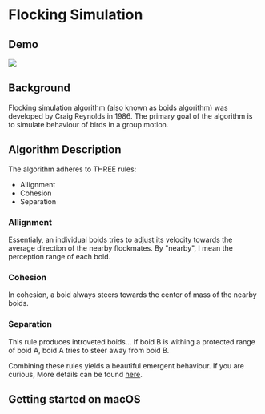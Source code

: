 # Flocking Simulation 

## Demo
![](https://github.com/rick-n-shawty/boids-simulation/blob/main/BoidVid.gif)


## Background 
Flocking simulation algorithm (also known as boids algorithm) was developed by Craig Reynolds in 1986.
The primary goal of the algorithm is to simulate behaviour of birds in a group motion.

## Algorithm Description 
The algorithm adheres to THREE rules: 
- Allignment 
- Cohesion 
- Separation 
### Allignment 
Essentialy, an individual boids tries to adjust its velocity towards the average direction of the nearby 
flockmates. By "nearby", I mean the perception range of each boid. 

### Cohesion 
In cohesion, a boid always steers towards the center of mass of the nearby boids. 

### Separation 
This rule produces introveted boids... If boid B is withing a protected range of boid A, boid A tries to steer away from boid B. 

Combining these rules yields a beautiful emergent behaviour. If you are curious,
More details can be found [here](https://en.wikipedia.org/wiki/Boids). 


## Getting started on macOS